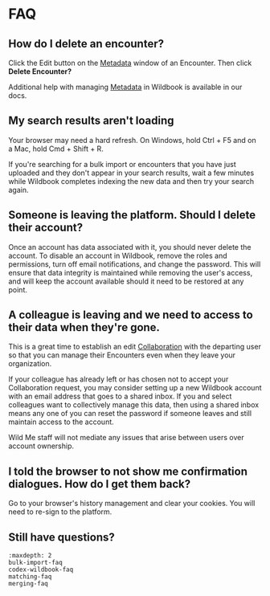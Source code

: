 # FAQ

## How do I delete an encounter?

Click the Edit button on the [Metadata](../introduction/encounter.md#metadata) window of an Encounter. Then click **Delete Encounter?**

Additional help with managing [Metadata](../introduction/encounter.md#metadata) in Wildbook is available in our docs.

## My search results aren't loading

Your browser may need a hard refresh. On Windows, hold Ctrl + F5 and on a Mac, hold Cmd + Shift + R. 

If you're searching for a bulk import or encounters that you have just uploaded and they don't appear in your search results, wait a few minutes while Wildbook completes indexing the new data and then try your search again.

## Someone is leaving the platform. Should I delete their account?

Once an account has data associated with it, you should never delete the account. To disable an account in Wildbook, remove the roles and permissions, turn off email notifications, and change the password. This will ensure that data integrity is maintained while removing the user's access, and will keep the account available should it need to be restored at any point.

## A colleague is leaving and we need to access to their data when they're gone.

This is a great time to establish an edit [Collaboration](../security/silo-security/index.md#collaborations) with the departing user so that you can manage their Encounters even when they leave your organization.

If your colleague has already left or has chosen not to accept your Collaboration request, you may consider setting up a new Wildbook account with an email address that goes to a shared inbox. If you and select colleagues want to collectively manage this data, then using a shared inbox means any one of you can reset the password if someone leaves and still maintain access to the account.

Wild Me staff will not mediate any issues that arise between users over account ownership.

## I told the browser to not show me confirmation dialogues. How do I get them back?

Go to your browser's history management and clear your cookies. You will need to re-sign to the platform.

## Still have questions?
```{toctree}
:maxdepth: 2
bulk-import-faq
codex-wildbook-faq
matching-faq
merging-faq
```
